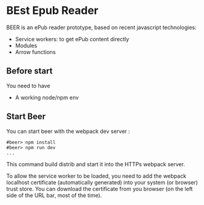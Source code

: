 # BEst Epub Reader

BEER is an ePub reader prototype, based on recent javascript technologies:
* Service workers: to get ePub content directly
* Modules
* Arrow functions


## Before start

You need to have
* A working node/npm env

## Start Beer

You can start beer with the webpack dev server :

```
#beer> npm install
#beer> npm run dev 
...
```

This command build distrib and start it into the HTTPs webpack server.

To allow the service worker to be loaded, you need to add the webpack localhost certificate (automatically generated) into your system (or browser) trust store.
You can download the certificate from you browser (on the left side of the URL bar, most of the time).
